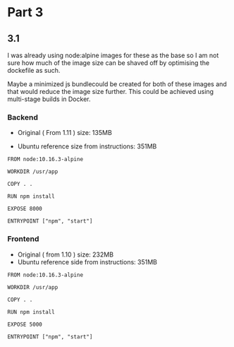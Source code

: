 # Part 3

## 3.1

I was already using node:alpine images for these as the base so I am not sure
how much of the image size can be shaved off by optimising the dockefile as such.

Maybe a minimized js bundlecould be created for both of these images and that would reduce the image size further. This could be achieved using multi-stage builds in Docker.

### Backend
- Original ( From 1.11 ) size: 135MB

- Ubuntu reference size from instructions:  351MB

```
FROM node:10.16.3-alpine

WORKDIR /usr/app

COPY . .

RUN npm install

EXPOSE 8000

ENTRYPOINT ["npm", "start"]
```

### Frontend
- Original ( from 1.10 ) size: 232MB
- Ubuntu reference side from instructions:  351MB

```
FROM node:10.16.3-alpine

WORKDIR /usr/app

COPY . .

RUN npm install

EXPOSE 5000

ENTRYPOINT ["npm", "start"]
```

